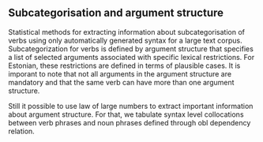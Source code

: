 ## Subcategorisation and argument structure

Statistical methods for extracting information about subcategorisation of verbs using only automatically generated syntax for a large text corpus. 
Subcategorization for verbs is defined by argument structure that specifies a list of selected arguments associated with specific lexical restrictions. 
For Estonian, these restrictions are defined in terms of plausible cases. 
It is imporant to note that not all arguments in the argument structure are mandatory and that the same verb can have more than one argument structure. 

Still it possible to use law of large numbers to extract important information about argument structure. For that, we tabulate syntax level collocations between verb phrases and noun phrases defined through obl dependency relation. 
